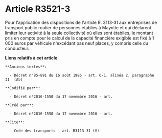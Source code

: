 # Article R3521-3

Pour l'application des dispositions de l'article R. 3113-31 aux entreprises de transport public routier de personnes établies
à Mayotte et qui déclarent limiter leur activité à la seule collectivité où elles sont établies, le montant pris en compte
pour le calcul de la capacité financière exigible est fixé à 1 000 euros par véhicule n'excédant pas neuf places, y compris
celle du conducteur.

**Liens relatifs à cet article**

	**Anciens textes**:

	  - Décret n°85-891 du 16 août 1985 - art. 6-1, alinéa 2, paragraphe II  (Ab)

	**Codifié par**:

	  - Décret n°2016-1550 du 17 novembre 2016 - art.

	**Créé par**:

	  - Décret n°2016-1550 du 17 novembre 2016 - art.

	**Cite**:

	  - Code des transports - art. R3113-31 (V)
